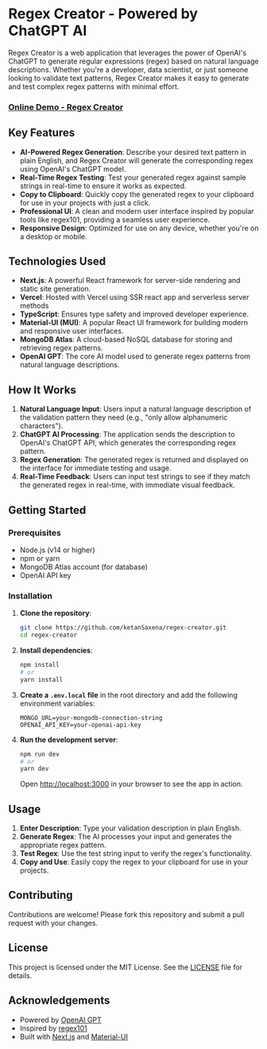 # Regex Creator - Powered by ChatGPT AI

Regex Creator is a web application that leverages the power of OpenAI's ChatGPT to generate regular expressions (regex) based on natural language descriptions. Whether you're a developer, data scientist, or just someone looking to validate text patterns, Regex Creator makes it easy to generate and test complex regex patterns with minimal effort.
### [Online Demo - Regex Creator](https://regex-creator.vercel.app/)

## Key Features

- **AI-Powered Regex Generation**: Describe your desired text pattern in plain English, and Regex Creator will generate the corresponding regex using OpenAI's ChatGPT model.
- **Real-Time Regex Testing**: Test your generated regex against sample strings in real-time to ensure it works as expected.
- **Copy to Clipboard**: Quickly copy the generated regex to your clipboard for use in your projects with just a click.
- **Professional UI**: A clean and modern user interface inspired by popular tools like regex101, providing a seamless user experience.
- **Responsive Design**: Optimized for use on any device, whether you're on a desktop or mobile.

## Technologies Used

- **Next.js**: A powerful React framework for server-side rendering and static site generation.
- **Vercel**: Hosted with Vercel using SSR react app and serverless server methods
- **TypeScript**: Ensures type safety and improved developer experience.
- **Material-UI (MUI)**: A popular React UI framework for building modern and responsive user interfaces.
- **MongoDB Atlas**: A cloud-based NoSQL database for storing and retrieving regex patterns.
- **OpenAI GPT**: The core AI model used to generate regex patterns from natural language descriptions.

## How It Works

1. **Natural Language Input**: Users input a natural language description of the validation pattern they need (e.g., "only allow alphanumeric characters").
2. **ChatGPT AI Processing**: The application sends the description to OpenAI's ChatGPT API, which generates the corresponding regex pattern.
3. **Regex Generation**: The generated regex is returned and displayed on the interface for immediate testing and usage.
4. **Real-Time Feedback**: Users can input test strings to see if they match the generated regex in real-time, with immediate visual feedback.

## Getting Started

### Prerequisites

- Node.js (v14 or higher)
- npm or yarn
- MongoDB Atlas account (for database)
- OpenAI API key

### Installation

1. **Clone the repository**:
    ```bash
    git clone https://github.com/ketanSaxena/regex-creator.git
    cd regex-creator
    ```

2. **Install dependencies**:
    ```bash
    npm install
    # or
    yarn install
    ```

3. **Create a `.env.local` file** in the root directory and add the following environment variables:
    ```plaintext
    MONGO_URL=your-mongodb-connection-string
    OPENAI_API_KEY=your-openai-api-key
    ```

4. **Run the development server**:
    ```bash
    npm run dev
    # or
    yarn dev
    ```
    Open [http://localhost:3000](http://localhost:3000) in your browser to see the app in action.

## Usage

1. **Enter Description**: Type your validation description in plain English.
2. **Generate Regex**: The AI processes your input and generates the appropriate regex pattern.
3. **Test Regex**: Use the test string input to verify the regex's functionality.
4. **Copy and Use**: Easily copy the regex to your clipboard for use in your projects.

## Contributing

Contributions are welcome! Please fork this repository and submit a pull request with your changes.

## License

This project is licensed under the MIT License. See the [LICENSE](LICENSE) file for details.

## Acknowledgements

- Powered by [OpenAI GPT](https://beta.openai.com/)
- Inspired by [regex101](https://regex101.com/)
- Built with [Next.js](https://nextjs.org/) and [Material-UI](https://mui.com/)
